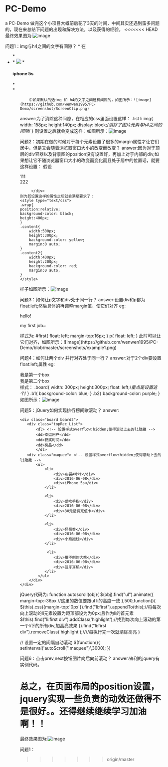# PC-Demo
a PC-Demo
做完这个小项目大概前后花了3天的时间，中间其实还遇到蛮多问题的，现在来总结下问题的出现和解决方法，以及获得的经验。
<<<<<<< HEAD
最终效果图为:![image](https://github.com/wenwen1995/PC-Demo/blob/master/screenshots/PcImg.png)

问题1：img与h4之间的文字有间隙？
    * 在<ul class="list">
    *             <li>
    *             <img src="./images/phone.png" class="png">
    *             <h4 class="caption">iphone  5s</h4>
    *           </li>
    *     <ul>

        中如果默认的话img 和 h4的文字之间是有间隙的，如图所示：![image](https://github.com/wenwen1995/PC-Demo/screenshot/ScreenClip.png)
answer:为了消除这种间隙，在相应的css里面设置这样：
.list li img{
    width: 158px;
    height:140px;
    display: block;/*消除了图片元素与h4之间的间隙*/
}
则设置之后就会变成这样：如图所示：![image](https://github.com/wenwen1995/PC-Demo/blob/master/screenshots/Image.png)

问题2：初期在做的时候对于每个元素设置了很多的margin属性才让它们居中，但是又会随着浏览器窗口大小的改变而改变？
answer:因为对于顶层的div容器以及背景图的position没有设置好，再加上对于内部的div,如果想让它不随浏览器窗口大小的改变而变化而且处于居中的位置话，就要这样设置：
  假设
      <div class="wrap">
                <div class="content" >111
                   <div class="content2">222</div>
                </div>
                
         </div>
    则为其设置这样的属性之后就会满足要求了：
    <style type="text/css">
    .wrap{
    position:relative;
    background-color: black;
    height:400px;
    }
    .content{
        width:500px;
        height:300px;
        background-color: yellow;
        margin:0 auto;
    }
    .content2{
        width:400px;
        height:200px;
        background-color: red;
        margin:0 auto;
    }
    </style>
样子如图所示：![image](https://github.com/wenwen1995/PC-Demo/blob/master/screenshots/example.png)

问题3：如何让p文字和div处于同一行？
answer:设置div和p都为float:left;然后具体的再调整margin值，使它们对齐
eg:
   <div id="first">hello!</div><p>my first job~</p>
   样式为:
   #first{
        float: left;
        margin-top:16px;
    }
    p{
        float: left;
    }
    此时可以让它们对齐，如图所示：![image](https://github.com/wenwen1995/PC-Demo/blob/master/screenshots/example1.png)

问题4：如何让两个div 并行对齐处于同一行？
answer:对于2个div要设置float:left;属性
eg: <div class="board b1">我是第一个box</div>
    <div class="board b2">我是第二个box</div>
样式：
.board{
        width: 300px;
        height:300px;
        float: left;/*重点是设置这个*/
    }
.b1{
        background-color: blue;
    }
.b2{
        background-color: purple;
    }
如图所示：![image](https://github.com/wenwen1995/PC-Demo/blob/master/screenshots/example2.png)

问题5：jQuery如何实现排行榜间歇滚动？
answer:
<!-- 排行榜 -->
    <div class="board board2">
       <div class="topRec_List">
           <dl> <!-- 设置样式overflow:hidden;使得滚动上去的li隐藏 -->
           <dd>幸运用户</dd>
           <dd>获奖时间</dd>
           <dd>奖品</dd>
           </dl>
       <div class="maquee"> <!-- 设置样式overflow:hidden;使得滚动上去的li隐藏 -->
           <ul>
               <li>
                   <div>布袋A咔咔</div>
                   <div>2016-06-08</div>
                   <div>iPhone 5s</div>
               </li>

               <li>
                   <div>爱吃手指</div>
                   <div>2016-06-08</div>
                   <div>30元话费充值卡</div>
               </li>

               <li>
                   <div>怪蜀黍</div>
                   <div>2016-06-08</div>
                   <div>小熊抱枕</div>
               </li>

                <li>
                   <div>推不倒的大熊</div>
                   <div>2016-06-08</div>
                   <div>蓝牙耳机</div>
               </li>
            </ul>
        </div>
    </div>
</div>

jQuery代码为:
function autoscroll(obj){
    $(obj).find("ul").animate({
      margin-top:-36px //这里的数值要跟ul li的高度一致
    },500,function(){
      $(this).css({margin-top:'0px'}).find("li:first").appendTo(this);//将每次向上滚动的li元素设置为距顶部设为为0px;且作为li的首元素
      $(this).find("li:first div").addClass('highlight');//找到每次向上滚动的第一个li下的所有div,加高亮效果
    }).find("li:first div").removeClass('highlight');////每执行完一次就清除高亮
}

 // 设置一定的间隔自动滚动
        $(function(){
            setInterval('autoScroll(".maquee")',3000);
        })

问题6：点击prev,next按钮图片向后向前滚动？
answer:锋利的jquery有实例代码。

总之，在页面布局的position设置，jquery实现一些负责的动效还做得不是很好。。还得继续继续学习加油啊！！
=======
最终效果图为:![image](https://github.com/wenwen1995/PC-Demo/blob/master/screenshots/PcImg.png)

问题1：
>>>>>>> origin/master
